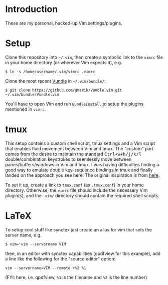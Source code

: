 # Introduction

These are my personal, hacked-up Vim settings/plugins.

# Setup

Clone this repository into `~/.vim`, then create a symbolic link to the `vimrc` file in your home directory 
(or wherever Vim expects it), e.g.

```
$ ln -s /home/username/.vim/vimrc .vimrc 
```

Clone the most recent [Vundle](https://github.com/gmarik/Vundle.vim) in `~/.vim/bundle/`:

```
$ git clone https://github.com/gmarik/Vundle.vim.git ~/.vim/bundle/Vundle.vim
```

You'll have to open Vim and run `BundleInstall` to setup the plugins mentioned in `vimrc`.

# tmux

This setup contains a custom shell script, tmux settings and a Vim script that
enables fluid movement between Vim and tmux.  The "custom" part comes from the
desire to maintain the standard <kbd>Ctrl+w+h/j/k/l</kbd>
double/combination keystrokes to seemlessly move between panes/buffers/windows
in Vim and tmux.  I was having difficulties finding a good way to emulate double
key-sequence bindings in tmux and finally landed on the approach you see here.
The original inspiration is from [here](https://gist.github.com/hjdivad/d7f79b45ac2922336fec).

To set it up, create a link to `tmux.conf` (as `.tmux.conf`) in your home directory.
Otherwise, the `vimrc` file should include the necessary Vim plugin(s), and
the `.vim/` directory should contain the required shell scripts.

# LaTeX

To setup cool stuff like synctex just create an alias for vim that sets
the server name, e.g.
```
$ vim='vim --servername VIM' 
```
then, in an editor with synctex capabilities (qpdfview for this example), add a line
like the following for the "source editor" option:
```
vim --servername=VIM --remote +%2 %1
```
(FYI: here, i.e. qpdfview, `%1` is the filename and `%2` is the line number)


